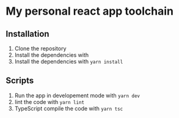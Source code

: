 # My personal react app toolchain

## Installation
1. Clone the repository
2. Install the dependencies with 
2. Install the dependencies with `yarn install`

## Scripts
1. Run the app in developement mode with `yarn dev`
2. lint the code with `yarn lint`
3. TypeScript compile the code with `yarn tsc`
